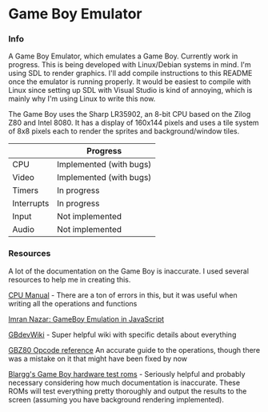 Game Boy Emulator
==

### Info

A Game Boy Emulator, which emulates a Game Boy. Currently work in progress. This is being developed with Linux/Debian systems in mind. I'm using SDL to render graphics. I'll add compile instructions to this README once the emulator is running properly. It would be easiest to compile with Linux since setting up SDL with Visual Studio is kind of annoying, which is mainly why I'm using Linux to write this now.

The Game Boy uses the Sharp LR35902, an 8-bit CPU based on the Zilog Z80 and Intel 8080. It has a display of 160x144 pixels and uses a tile system of 8x8 pixels each to render the sprites and background/window tiles.

|  | Progress |
| ------------- | ------------- |
| CPU | Implemented (with bugs) |
| Video | Implemented (with bugs) |
| Timers | In progress |
| Interrupts | In progress |
| Input | Not implemented |
| Audio | Not implemented |

### Resources

A lot of the documentation on the Game Boy is inaccurate. I used several resources to help me in creating this.

[CPU Manual](http://marc.rawer.de/Gameboy/Docs/GBCPUman.pdf) - There are a ton of errors in this, but it was useful when writing all the operations and functions

[Imran Nazar: GameBoy Emulation in JavaScript](http://imrannazar.com/GameBoy-Emulation-in-JavaScript:-The-CPU) 

[GBdevWiki](http://gbdev.gg8.se/wiki/articles/Main_Page) - Super helpful wiki with specific details about everything

[GBZ80 Opcode reference](https://rednex.github.io/rgbds/gbz80.7.html) An accurate guide to the operations, though there was a mistake on it that might have been fixed by now

[Blargg's Game Boy hardware test roms](https://github.com/retrio/gb-test-roms) - Seriously helpful and probably necessary considering how much documentation is inaccurate. These ROMs will test everything pretty thoroughly and output the results to the screen (assuming you have background rendering implemented). 
